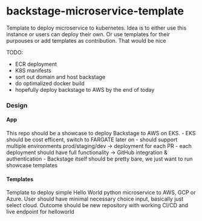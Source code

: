 # backstage-microservice-template
Template to deploy microservice to kubernetes. Idea is to either use this instance or users can deploy their own. Or use templates for their purpouses or add templates as contribution. That would be nice


TODO:

- ECR deployment
- K8S manifests
- sort out domain and host backstage
- do optimalized docker build 
- hopefully deploy backstage to AWS by the end of today

### Design

#### App
This repo should be a showcase to deploy Backstage to AWS on EKS.
    - EKS should be cost efficent, switch to FARGATE later on
    - should support multiple environments prod/staging/dev -> deployment for each PR
    - each deployment should have full functionality -> GitHub integration & authentication
    - Backstage itself should be pretty bare, we just want to run showcase templates

#### Templates
Template to deploy simple Hello World python microservice to AWS, GCP or Azure. User should have minimal necessary choice input, basically just select cloud. Outcome should be new repository with working CI/CD and live endpoint for helloworld
